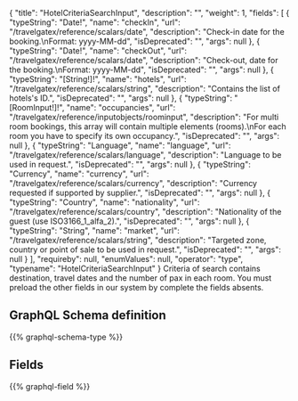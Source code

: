 {
  "title": "HotelCriteriaSearchInput",
  "description": "",
  "weight": 1,
  "fields": [
    {
      "typeString": "Date!",
      "name": "checkIn",
      "url": "/travelgatex/reference/scalars/date",
      "description": "Check-in date for the booking.\nFormat: yyyy-MM-dd",
      "isDeprecated": "",
      "args": null
    },
    {
      "typeString": "Date!",
      "name": "checkOut",
      "url": "/travelgatex/reference/scalars/date",
      "description": "Check-out, date for the booking.\nFormat: yyyy-MM-dd",
      "isDeprecated": "",
      "args": null
    },
    {
      "typeString": "[String!]!",
      "name": "hotels",
      "url": "/travelgatex/reference/scalars/string",
      "description": "Contains the list of hotels's ID.",
      "isDeprecated": "",
      "args": null
    },
    {
      "typeString": "[RoomInput!]!",
      "name": "occupancies",
      "url": "/travelgatex/reference/inputobjects/roominput",
      "description": "For multi room bookings, this array will contain multiple elements (rooms).\nFor each room you have to specify its own occupancy.",
      "isDeprecated": "",
      "args": null
    },
    {
      "typeString": "Language",
      "name": "language",
      "url": "/travelgatex/reference/scalars/language",
      "description": "Language to be used in request.",
      "isDeprecated": "",
      "args": null
    },
    {
      "typeString": "Currency",
      "name": "currency",
      "url": "/travelgatex/reference/scalars/currency",
      "description": "Currency requested if supported by supplier.",
      "isDeprecated": "",
      "args": null
    },
    {
      "typeString": "Country",
      "name": "nationality",
      "url": "/travelgatex/reference/scalars/country",
      "description": "Nationality of the guest (use ISO3166_1_alfa_2).",
      "isDeprecated": "",
      "args": null
    },
    {
      "typeString": "String",
      "name": "market",
      "url": "/travelgatex/reference/scalars/string",
      "description": "Targeted zone, country or point of sale to be used in request.",
      "isDeprecated": "",
      "args": null
    }
  ],
  "requireby": null,
  "enumValues": null,
  "operator": "type",
  "typename": "HotelCriteriaSearchInput"
}
Criteria of search contains destination, travel dates and the number of pax in each room.
You must preload the other fields in our system by complete the fields absents.
## GraphQL Schema definition

{{% graphql-schema-type %}}

## Fields

{{% graphql-field %}}
